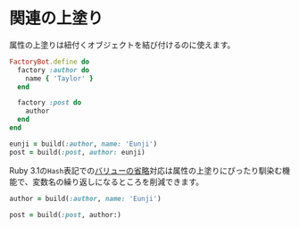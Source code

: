 # 関連の上塗り

属性の上塗りは紐付くオブジェクトを結び付けるのに使えます。

```ruby
FactoryBot.define do
  factory :author do
    name { 'Taylor' }
  end

  factory :post do
    author
  end
end

eunji = build(:author, name: 'Eunji')
post = build(:post, author: eunji)
```

Ruby 3.1の`Hash`表記での[バリューの省略][omitting
values]対応は属性の上塗りにぴったり馴染む機能で、変数名の繰り返しになるところを削減できます。

```ruby
author = build(:author, name: 'Eunji')

post = build(:post, author:)
```

[omitting values]: https://docs.ruby-lang.org/en/3.1/syntax/literals_rdoc.html#label-Hash+Literals
